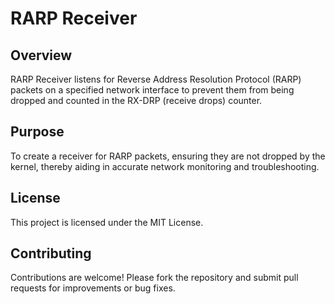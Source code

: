 # RARP Receiver

## Overview

RARP Receiver listens for Reverse Address Resolution Protocol (RARP) packets on a specified network interface to prevent them from being dropped and counted in the RX-DRP (receive drops) counter.

## Purpose

To create a receiver for RARP packets, ensuring they are not dropped by the kernel, thereby aiding in accurate network monitoring and troubleshooting.

## License

This project is licensed under the MIT License.

## Contributing

Contributions are welcome! Please fork the repository and submit pull requests for improvements or bug fixes.

